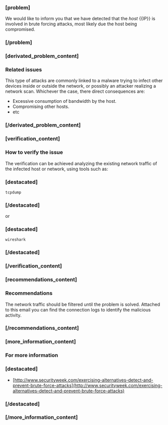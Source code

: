 ### [problem]

We would like to inform you that we have detected that the *host* {{IP}} is involved in brute forcing attacks, most likely due the host being compromised.

### [/problem]

### [derivated_problem_content]
### Related issues

This type of attacks are commonly linked to a malware trying to infect other devices inside or outside the network, or possibly an attacker realizing a network scan. Whichever the case, there direct consequences are:

* Excessive consumption of bandwidth by the host.
* Compromising other hosts.
* etc

### [/derivated_problem_content]


### [verification_content]
### How to verify the issue

The verification can be achieved analyzing the existing network traffic of the infected host or network, using tools such as:
### [destacated]
    tcpdump
### [/destacated]
or
### [destacated]
    wireshark
### [/destacated]

### [/verification_content]

### [recommendations_content]
### Recommendations

The network traffic should be filtered until the problem is solved.
Attached to this email you can find the connection logs to identify the malicious activity.

### [/recommendations_content]

### [more_information_content]
### For more information
### [destacated]
* [http://www.securityweek.com/exercising-alternatives-detect-and-prevent-brute-force-attacks](http://www.securityweek.com/exercising-alternatives-detect-and-prevent-brute-force-attacks)
### [/destacated]

### [/more_information_content]
